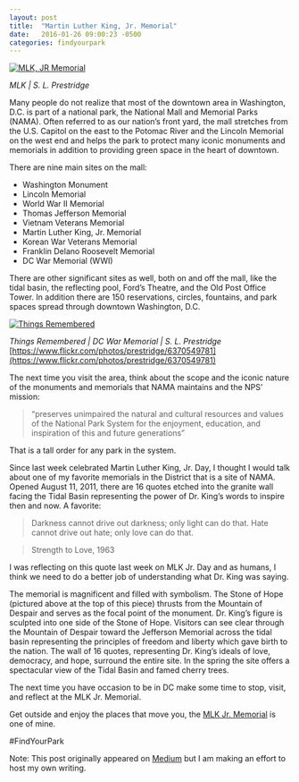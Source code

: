 ```yaml
---
layout: post
title:  "Martin Luther King, Jr. Memorial"
date:   2016-01-26 09:00:23 -0500
categories: findyourpark
---
```


[![MLK, JR Memorial](https://c1.staticflickr.com/7/6049/6368567865_ee6461d050_o.jpg)](https://flic.kr/p/aGLzme)

<cite>MLK | S. L. Prestridge</cite>

Many people do not realize that most of the downtown area in Washington, D.C. is part of a national park, the National Mall and Memorial Parks (NAMA). Often referred to as our nation’s front yard, the mall stretches from the U.S. Capitol on the east to the Potomac River and the Lincoln Memorial on the west end and helps the park to protect many iconic monuments and memorials in addition to providing green space in the heart of downtown.

There are nine main sites on the mall:
- Washington Monument
- Lincoln Memorial
- World War II Memorial
- Thomas Jefferson Memorial
- Vietnam Veterans Memorial
- Martin Luther King, Jr. Memorial
- Korean War Veterans Memorial
- Franklin Delano Roosevelt Memorial
- DC War Memorial (WWI)

There are other significant sites as well, both on and off the mall, like the tidal basin, the reflecting pool, Ford’s Theatre, and the Old Post Office Tower. In addition there are 150 reservations, circles, fountains, and park spaces spread through downtown Washington, D.C.

[![Things Remembered](https://c1.staticflickr.com/7/6043/6370549781_ccdd21c236_b.jpg)](https://www.flickr.com/photos/prestridge/6370549781)

<cite>Things Remembered | DC War Memorial | S. L. Prestridge</cite>
[https://www.flickr.com/photos/prestridge/6370549781](https://www.flickr.com/photos/prestridge/6370549781)

The next time you visit the area, think about the scope and the iconic nature of the monuments and memorials that NAMA maintains and the NPS’ mission:

>“preserves unimpaired the natural and cultural resources and values of the National Park System for the enjoyment, education, and inspiration of this and future generations”

That is a tall order for any park in the system.

Since last week celebrated Martin Luther King, Jr. Day, I thought I would talk about one of my favorite memorials in the District that is a site of NAMA. Opened August 11, 2011, there are 16 quotes etched into the granite wall facing the Tidal Basin representing the power of Dr. King’s words to inspire then and now. A favorite:

>Darkness cannot drive out darkness; only light can do that. Hate cannot drive out hate; only love can do that.

>Strength to Love, 1963

I was reflecting on this quote last week on MLK Jr. Day and as humans, I think we need to do a better job of understanding what Dr. King was saying.

The memorial is magnificent and filled with symbolism. The Stone of Hope (pictured above at the top of this piece) thrusts from the Mountain of Despair and serves as the focal point of the monument. Dr. King’s figure is sculpted into one side of the Stone of Hope. Visitors can see clear through the Mountain of Despair toward the Jefferson Memorial across the tidal basin representing the principles of freedom and liberty which gave birth to the nation. The wall of 16 quotes, representing Dr. King’s ideals of love, democracy, and hope, surround the entire site. In the spring the site offers a spectacular view of the Tidal Basin and famed cherry trees.

The next time you have occasion to be in DC make some time to stop, visit, and reflect at the MLK Jr. Memorial.

Get outside and enjoy the places that move you, the [MLK Jr. Memorial](http://www.nps.gov/mlkm) is one of mine.

#FindYourPark

Note: This post originally appeared on [Medium](https://medium.com/@sprestridge/martin-luther-king-jr-memorial-20acaa1af52c#.owy3sm8gg) but I am making an effort to host my own writing.
